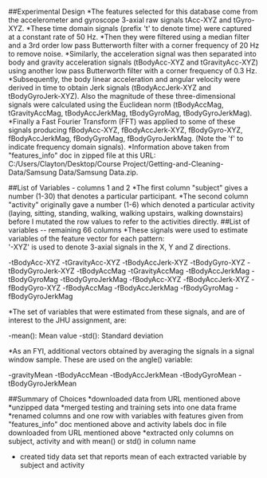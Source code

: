 ##Experimental Design
*The features selected for this database come from the accelerometer and gyroscope 3-axial raw signals tAcc-XYZ and tGyro-XYZ. 
*These time domain signals (prefix 't' to denote time) were captured at a constant rate of 50 Hz. 
*Then they were filtered using a median filter and a 3rd order low pass Butterworth filter with a corner frequency of 20 Hz to remove noise. 
*Similarly, the acceleration signal was then separated into body and gravity acceleration signals (tBodyAcc-XYZ and tGravityAcc-XYZ) using another low pass Butterworth filter with a corner frequency of 0.3 Hz. 
*Subsequently, the body linear acceleration and angular velocity were derived in time to obtain Jerk signals (tBodyAccJerk-XYZ and tBodyGyroJerk-XYZ). Also the magnitude of these three-dimensional signals were calculated using the Euclidean norm (tBodyAccMag, tGravityAccMag, tBodyAccJerkMag, tBodyGyroMag, tBodyGyroJerkMag). 
*Finally a Fast Fourier Transform (FFT) was applied to some of these signals producing fBodyAcc-XYZ, fBodyAccJerk-XYZ, fBodyGyro-XYZ, fBodyAccJerkMag, fBodyGyroMag, fBodyGyroJerkMag. (Note the 'f' to indicate frequency domain signals). 
*Information above taken from "features_info" doc in zipped file at this URL: C:/Users/Clayton/Desktop/Course Project/Getting-and-Cleaning-Data/Samsung Data/Samsung Data.zip. 

##List of Variables - columns 1 and 2
*The first column "subject" gives a number (1-30) that denotes a particular participant.
*The second column "activity" originally gave a number (1-6) which denoted a particular activity (laying, sitting, standing, walking, walking upstairs, walking downstairs) before I mutated the row values to refer to the activities directly.
##List of variables -- remaining 66 columns
*These signals were used to estimate variables of the feature vector for each pattern:  
'-XYZ' is used to denote 3-axial signals in the X, Y and Z directions.

-tBodyAcc-XYZ
-tGravityAcc-XYZ
-tBodyAccJerk-XYZ
-tBodyGyro-XYZ
-tBodyGyroJerk-XYZ
-tBodyAccMag
-tGravityAccMag
-tBodyAccJerkMag
-tBodyGyroMag
-tBodyGyroJerkMag
-fBodyAcc-XYZ
-fBodyAccJerk-XYZ
-fBodyGyro-XYZ
-fBodyAccMag
-fBodyAccJerkMag
-fBodyGyroMag
-fBodyGyroJerkMag

*The set of variables that were estimated from these signals, and are of interest to the JHU assignment, are: 

-mean(): Mean value
-std(): Standard deviation

*As an FYI, additional vectors obtained by averaging the signals in a signal window sample. These are used on the angle() variable:

-gravityMean
-tBodyAccMean
-tBodyAccJerkMean
-tBodyGyroMean
-tBodyGyroJerkMean

##Summary of Choices
*downloaded data from URL mentioned above
*unzipped data
*merged testing and training sets into one data frame
*renamed columns and one row with variables with features given from "features_info" doc mentioned above and activity labels doc in file downloaded from URL mentioned above
*extracted only columns on subject, activity and with mean() or std() in column name
* created tidy data set that reports mean of each extracted variable by subject and activity
